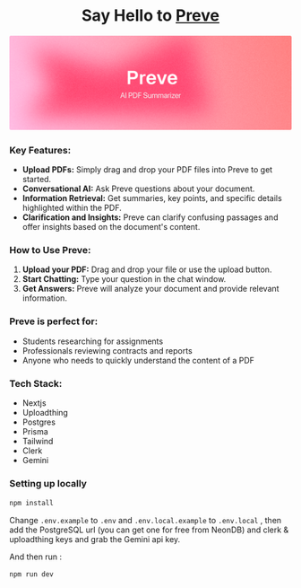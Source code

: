 <h1 align="center">Say Hello to <a href="https://preve.onrender.com/">Preve</a>
</h1>
 <img width="1000" alt="header image" src="/header.png">

### **Key Features:**

* **Upload PDFs:** Simply drag and drop your PDF files into Preve to get started.
* **Conversational AI:** Ask Preve questions about your document.
* **Information Retrieval:** Get summaries, key points, and specific details highlighted within the PDF.
* **Clarification and Insights:** Preve can clarify confusing passages and offer insights based on the document's content.

### **How to Use Preve:**

1. **Upload your PDF:** Drag and drop your file or use the upload button.
2. **Start Chatting:** Type your question in the chat window.
3. **Get Answers:** Preve will analyze your document and provide relevant information.

### **Preve is perfect for:**

* Students researching for assignments
* Professionals reviewing contracts and reports
* Anyone who needs to quickly understand the content of a PDF


### **Tech Stack:**

- Nextjs
- Uploadthing
- Postgres
- Prisma
- Tailwind
- Clerk
- Gemini 

### **Setting up locally**

```bash
npm install
```

Change `.env.example` to `.env` and `.env.local.example` to `.env.local` , then add the PostgreSQL url (you can get one for free from NeonDB) and clerk & uploadthing keys and grab the Gemini api key.

And then run :
```bash
npm run dev
```
